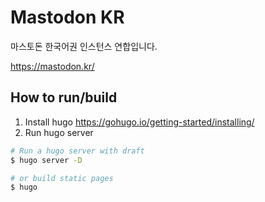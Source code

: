 # Mastodon KR

마스토돈 한국어권 인스턴스 연합입니다.

https://mastodon.kr/


## How to run/build

1. Install hugo
  https://gohugo.io/getting-started/installing/
2. Run hugo server
  ```sh
  # Run a hugo server with draft
  $ hugo server -D

  # or build static pages
  $ hugo
  ```
